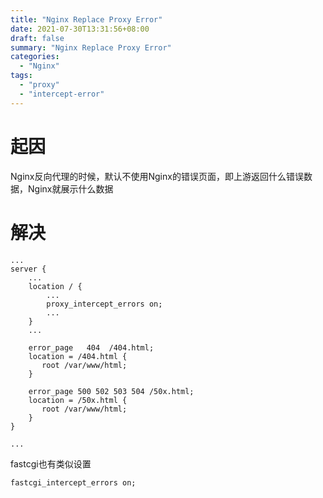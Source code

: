 ```yaml
---
title: "Nginx Replace Proxy Error"
date: 2021-07-30T13:31:56+08:00
draft: false
summary: "Nginx Replace Proxy Error"
categories:
  - "Nginx"
tags:
  - "proxy"
  - "intercept-error"
---
```


# 起因

Nginx反向代理的时候，默认不使用Nginx的错误页面，即上游返回什么错误数据，Nginx就展示什么数据

# 解决

```
...
server {
    ...
    location / {
        ...
        proxy_intercept_errors on;
        ...
    }
    ...

    error_page   404  /404.html;
    location = /404.html {
       root /var/www/html;
    }

    error_page 500 502 503 504 /50x.html;
    location = /50x.html {
       root /var/www/html;
    }
}

...
```

fastcgi也有类似设置

```
fastcgi_intercept_errors on;
```